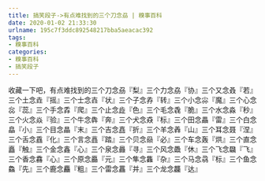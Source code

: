 ```yaml
---
title: 搞笑段子->有点难找到的三个刀念刕 | 糗事百科
date: 2020-01-02 21:33:30
urlname: 195c7f3ddc892548217bba5aeacac392
tags: 
- 糗事百科
categories:
- 糗事百科
- 搞笑段子
---
```

收藏一下吧，有点难找到的三个刀念刕『梨』三个力念劦『协』三个又念叒『若』三个土念垚『摇』三个士念壵『状』三个子念孨『转』三个小念尛『魔』三个心念惢『蕊』三个手念掱『爬』三个止念歮『色』三个毛念毳『脆』三个水念淼『秒』三个火念焱『验』三个牛念犇『奔』三个犬念猋『标』三个田念畾『雷』三个白念皛『小』三个目念瞐『末』三个吉念嚞『折』三个羊念羴『山』三个耳念聂『涅』三个舌念舙『化』三个言念譶『踏』三个贝念赑『必』三个车念轰『烘』三个直念矗『触』三个金念鑫『心』三个泉念灥『寻』三个风念飍『休』三个飞念飝『飞』三个香念馫『心』三个原念厵『元』三个隼念雥『杂』三个马念骉『标』三个鱼念鱻『先』三个鹿念麤『粗』三个雷念靐『并』三个龙念龘『达』


